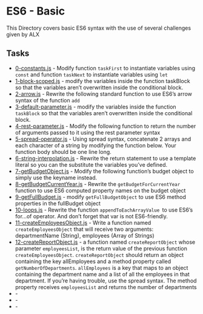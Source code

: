 # ES6 - Basic

This Directory covers basic ES6 syntax with the use of several challenges given by ALX

## Tasks

* [0-constants.js](0-constants.js) - Modify function `taskFirst` to instantiate variables using `const` and function `taskNext` to instantiate variables using `let`
* [1-block-scoped.js](1-block-scoped.js) - modify the variables inside the function taskBlock so that the variables aren’t overwritten inside the conditional block.
* [2-arrow.js](2-arrow.js) - Rewrite the following standard function to use ES6’s arrow syntax of the function `add`
* [3-default-parameter.js](3-default-parameter.js) - modify the variables inside the function `taskBlock` so that the variables aren’t overwritten inside the conditional block.
* [4-rest-parameter.js](4-rest-parameter.js) - Modify the following function to return the number of arguments passed to it using the rest parameter syntax
* [5-spread-operator.js](5-spread-operator.js) - Using spread syntax, concatenate 2 arrays and each character of a string by modifying the function below. Your function body should be one line long.
* [6-string-interpolation.js](6-string-interpolation.js) - Rewrite the return statement to use a template literal so you can the substitute the variables you’ve defined.
* [7-getBudgetObject.js](7-getBudgetObject.js) - Modify the following function’s budget object to simply use the keyname instead.
* [8-getBudgetCurrentYear.js](8-getBudgetCurrentYear.js) - Rewrite the `getBudgetForCurrentYear` function to use ES6 computed property names on the budget object
* [9-getFullBudget.js](9-getFullBudget.js) - modify `getFullBudgetObject` to use ES6 method properties in the fullBudget object
* [10-loops.js](10-loops.js) - Rewrite the function `appendToEachArrayValue `to use ES6’s for...of operator. And don’t forget that var is not ES6-friendly.
* [11-createEmployeesObject.js](11-createEmployeesObject.js) - Write a function named `createEmployeesObject` that will receive two arguments: departmentName (String), employees (Array of Strings)
* [12-createReportObject.js](12-createReportObject.js) - a function named `createReportObject` whose parameter `employeesList`, is the return value of the previous function `createEmployeesObject`. `createReportObject` should return an object containing the key allEmployees and a method property called `getNumberOfDepartments`. `allEmployees` is a key that maps to an object containing the department name and a list of all the employees in that department. If you’re having trouble, use the spread syntax. The method property receives `employeesList` and returns the number of departments
* []() -
* []() -
* []() -
